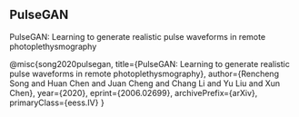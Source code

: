 ## PulseGAN
PulseGAN: Learning to generate realistic pulse waveforms in remote photoplethysmography




@misc{song2020pulsegan,
      title={PulseGAN: Learning to generate realistic pulse waveforms in remote photoplethysmography}, 
      author={Rencheng Song and Huan Chen and Juan Cheng and Chang Li and Yu Liu and Xun Chen},
      year={2020},
      eprint={2006.02699},
      archivePrefix={arXiv},
      primaryClass={eess.IV}
}
